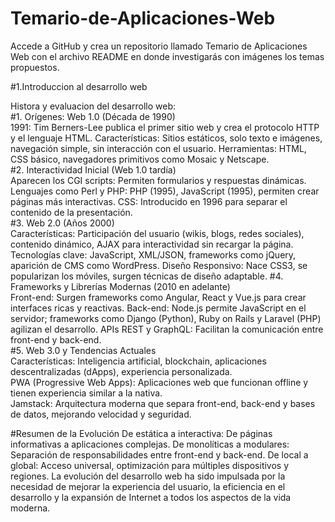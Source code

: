 # Temario-de-Aplicaciones-Web
Accede a GitHub y crea un repositorio llamado Temario de Aplicaciones Web con el archivo README en donde investigarás con imágenes los temas propuestos.  

#1.Introduccion al desarrollo web  

Histora y evaluacion del desarrollo web:  
#1. Orígenes: Web 1.0 (Década de 1990)  
1991: Tim Berners-Lee publica el primer sitio web y crea el protocolo HTTP y el lenguaje HTML.
Características: Sitios estáticos, solo texto e imágenes, navegación simple, sin interacción con el usuario.
Herramientas: HTML, CSS básico, navegadores primitivos como Mosaic y Netscape.  
#2. Interactividad Inicial (Web 1.0 tardía)  
Aparecen los CGI scripts: Permiten formularios y respuestas dinámicas.
Lenguajes como Perl y PHP: PHP (1995), JavaScript (1995), permiten crear páginas más interactivas.
CSS: Introducido en 1996 para separar el contenido de la presentación.  
#3. Web 2.0 (Años 2000)  
Características: Participación del usuario (wikis, blogs, redes sociales), contenido dinámico, AJAX para interactividad sin recargar la página.
Tecnologías clave: JavaScript, XML/JSON, frameworks como jQuery, aparición de CMS como WordPress.
Diseño Responsivo: Nace CSS3, se popularizan los móviles, surgen técnicas de diseño adaptable.
#4. Frameworks y Librerías Modernas (2010 en adelante)  
Front-end: Surgen frameworks como Angular, React y Vue.js para crear interfaces ricas y reactivas.
Back-end: Node.js permite JavaScript en el servidor; frameworks como Django (Python), Ruby on Rails y Laravel (PHP) agilizan el desarrollo.
APIs REST y GraphQL: Facilitan la comunicación entre front-end y back-end.  
#5. Web 3.0 y Tendencias Actuales  
Características: Inteligencia artificial, blockchain, aplicaciones descentralizadas (dApps), experiencia personalizada.  
PWA (Progressive Web Apps): Aplicaciones web que funcionan offline y tienen experiencia similar a la nativa.  
Jamstack: Arquitectura moderna que separa front-end, back-end y bases de datos, mejorando velocidad y seguridad.

#Resumen de la Evolución
De estática a interactiva: De páginas informativas a aplicaciones complejas.
De monolíticas a modulares: Separación de responsabilidades entre front-end y back-end.
De local a global: Acceso universal, optimización para múltiples dispositivos y regiones.
La evolución del desarrollo web ha sido impulsada por la necesidad de mejorar la experiencia del usuario, la eficiencia en el desarrollo y la expansión de Internet a todos los aspectos de la vida moderna.

